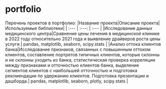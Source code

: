 # portfolio
Перечень проектов в портфолио:
|Название проекта|Описание проекта|Используемые библиотеки|
| :--- | :---: | :--- |
|Исследование данных медицинского центра|Сравнение цены лечения в медицинской клинике в 2022 году относительно 2021 года и выявление драйверов роста цены услуги.| pandas, matplotlib, seaborn, scipy.stats |
|Анализ оттока клиентов банка|Исследование признаков, связанных с повышенным оттоком клиентов, составление портретов типичных клиентов, которые склонны и не склонны уходить из банка, статистическая проверка корреляции между признаками и отточностью клиентов банка, выделение сегментов клиентов с наибольшей отточностью и подготовка рекомендации по удержанию клиентов. Подготовка презентации и дашборда.| pandas, matplotlib, seaborn, plotly, scipy.stats |
